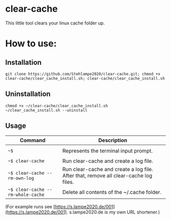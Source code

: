 # clear-cache
This little tool clears your linux cache folder up. 

# How to use:
## Installation
`git clone https://github.com/Stehlampe2020/clear-cache.git; chmod +x clear-cache/clear_cache_install.sh; clear-cache/clear_cache_install.sh`
## Uninstallation
`chmod +x ~/clear-cache/clear_cache_install.sh`   
`~/clear_cache_install.sh --uninstall`
## Usage
|Command|Description|
|-------|-----------|
|||
|`~$ `|Represents the terminal input prompt.|
|||
|`~$ clear-cache`|Run clear-cache and create a log file.|
|`~$ clear-cache --rm-own-log`|Run clear-cache and create a log file. After that, remove all clear-cache log files.|
|`~$ clear-cache --rm-whole-cache`|Delete all contents of the ~/.cache folder.|
   
(For example runs see [https://s.lampe2020.de/001](https://s.lampe2020.de/001). s.lampe2020.de is my own URL shortener.)   
